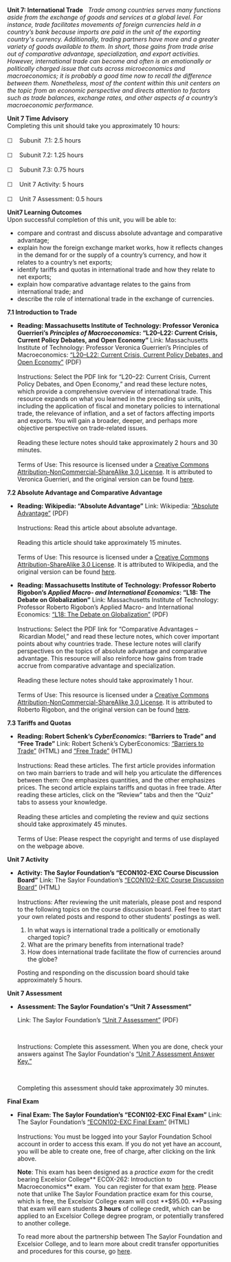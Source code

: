 **Unit 7: International Trade** <span id="7"></span> 
*Trade among countries serves many functions aside from the exchange of
goods and services at a global level. For instance, trade facilitates
movements of foreign currencies held in a country’s bank because imports
are paid in the unit of the exporting country's currency. Additionally,
trading partners have more and a greater variety of goods available to
them. In short, those gains from trade arise out of comparative
advantage, specialization, and export activities. However, international
trade can become and often is an emotionally or politically charged
issue that cuts across microeconomics and macroeconomics; it is probably
a good time now to recall the difference between them. Nonetheless, most
of the content within this unit centers on the topic from an economic
perspective and directs attention to factors such as trade balances,
exchange rates, and other aspects of a country’s macroeconomic
performance.*

**Unit 7 Time Advisory**  
Completing this unit should take you approximately 10 hours:  
    
 ☐    Subunit  7.1: 2.5 hours  
    
 ☐    Subunit 7.2: 1.25 hours  
    
 ☐    Subunit 7.3: 0.75 hours  
    
 ☐    Unit 7 Activity: 5 hours  
    
 ☐    Unit 7 Assessment: 0.5 hours

**Unit7 Learning Outcomes**  
Upon successful completion of this unit, you will be able to:
-   compare and contrast and discuss absolute advantage and comparative
    advantage;
-   explain how the foreign exchange market works, how it reflects
    changes in the demand for or the supply of a country’s currency, and
    how it relates to a country’s net exports;
-   identify tariffs and quotas in international trade and how they
    relate to net exports;
-   explain how comparative advantage relates to the gains from
    international trade; and
-   describe the role of international trade in the exchange of
    currencies.

**7.1 Introduction to Trade** <span id="7.1"></span> 
-   **Reading: Massachusetts Institute of Technology: Professor Veronica
    Guerrieri’s *Principles of Macroeconomics*: “L20–L22: Current
    Crisis, Current Policy Debates, and Open Economy”**
    Link: Massachusetts Institute of Technology: Professor Veronica
    Guerrieri’s Principles of Macroeconomics: [“L20–L22: Current Crisis,
    Current Policy Debates, and Open
    Economy”](http://ocw.mit.edu/courses/economics/14-02-principles-of-macroeconomics-fall-2009/lecture-notes/) (PDF)  
        
     Instructions: Select the PDF link for “L20–22: Current Crisis,
    Current Policy Debates, and Open Economy,” and read these lecture
    notes, which provide a comprehensive overview of international
    trade. This resource expands on what you learned in the preceding
    six units, including the application of fiscal and monetary policies
    to international trade, the relevance of inflation, and a set of
    factors affecting imports and exports. You will gain a broader,
    deeper, and perhaps more objective perspective on trade-related
    issues.  
        
     Reading these lecture notes should take approximately 2 hours and
    30 minutes.  
        
     Terms of Use: This resource is licensed under a [Creative Commons
    Attribution-NonCommercial-ShareAlike 3.0
    License](http://creativecommons.org/licenses/by-nc-sa/3.0/). It is
    attributed to Veronica Guerrieri, and the original version can be
    found
    [here](http://ocw.mit.edu/courses/economics/14-02-principles-of-macroeconomics-fall-2009/lecture-notes/).

**7.2 Absolute Advantage and Comparative Advantage** <span
id="7.2"></span> 
-   **Reading: Wikipedia: “Absolute Advantage”**
    Link: Wikipedia: [“Absolute
    Advantage”](http://www.saylor.org/site/wp-content/uploads/2012/07/Absolute-Advantage-Wikipedia.pdf) (PDF)  
        
     Instructions: Read this article about absolute advantage.  
        
     Reading this article should take approximately 15 minutes.  
        
     Terms of Use: This resource is licensed under a [Creative Commons
    Attribution-ShareAlike 3.0
    License](http://creativecommons.org/licenses/by-sa/3.0/). It is
    attributed to Wikipedia, and the original version can be found
    [here](http://en.wikipedia.org/wiki/Absolute_advantage).

-   **Reading: Massachusetts Institute of Technology: Professor Roberto
    Rigobon’s *Applied Macro- and International Economics*: “L18: The
    Debate on Globalization”**
    Link: Massachusetts Institute of Technology: Professor Roberto
    Rigobon’s Applied Macro- and International Economics: [“L18: The
    Debate on
    Globalization”](http://ocw.mit.edu/courses/sloan-school-of-management/15-014-applied-macro-and-international-economics-spring-2004/lecture-notes/) (PDF)  
        
     Instructions: Select the PDF link for “Comparative Advantages
    – Ricardian Model,” and read these lecture notes, which cover
    important points about why countries trade. These lecture notes will
    clarify perspectives on the topics of absolute advantage and
    comparative advantage. This resource will also reinforce how gains
    from trade accrue from comparative advantage and specialization.  
        
     Reading these lecture notes should take approximately 1 hour.  
        
     Terms of Use: This resource is licensed under a [Creative Commons
    Attribution-NonCommercial-ShareAlike 3.0
    License](http://creativecommons.org/licenses/by-nc-sa/3.0/). It is
    attributed to Roberto Rigobon, and the original version can be found
    [here](http://ocw.mit.edu/courses/sloan-school-of-management/15-014-applied-macro-and-international-economics-spring-2004/lecture-notes/).

**7.3 Tariffs and Quotas** <span id="7.3"></span> 
-   **Reading: Robert Schenk’s *CyberEconomics*: “Barriers to Trade” and
    “Free Trade”**
    Link: Robert Schenk’s CyberEconomics: [“Barriers to
    Trade”](http://ingrimayne.com/econ/International/Barriers.html) (HTML)
    and [“Free
    Trade”](http://ingrimayne.com/econ/International/InternTrade.html) (HTML)  
        
     Instructions: Read these articles. The first article provides
    information on two main barriers to trade and will help you
    articulate the differences between them: One emphasizes quantities,
    and the other emphasizes prices. The second article explains tariffs
    and quotas in free trade. After reading these articles, click on the
    “Review” tabs and then the “Quiz” tabs to assess your knowledge.  
        
     Reading these articles and completing the review and quiz sections
    should take approximately 45 minutes.  
        
     Terms of Use: Please respect the copyright and terms of use
    displayed on the webpage above.

**Unit 7 Activity** <span id="7.4"></span> 
-   **Activity: The Saylor Foundation’s “ECON102-EXC Course Discussion
    Board”**
    Link: The Saylor Foundation’s [“ECON102-EXC Course Discussion
    Board”](http://forums.saylor.org/topic/unit-7-activity/) (HTML)  
        
     Instructions: After reviewing the unit materials, please post and
    respond to the following topics on the course discussion board. Feel
    free to start your own related posts and respond to other students’
    postings as well.

    1.  In what ways is international trade a politically or emotionally
        charged topic?
    2.  What are the primary benefits from international trade?
    3.  How does international trade facilitate the flow of currencies
        around the globe?

    Posting and responding on the discussion board should take
    approximately 5 hours.

**Unit 7 Assessment** <span id="7.5"></span> 
-   **Assessment: The Saylor Foundation's “Unit 7 Assessment”**

    Link: The Saylor Foundation’s [“Unit 7
    Assessment”](http://www.saylor.org/site/wp-content/uploads/2013/06/ECON102-EXC-Assessment-Unit-7-FINAL.pdf)
    (PDF)

     

    Instructions: Complete this assessment. When you are done, check
    your answers against The Saylor Foundation's [“Unit 7 Assessment
    Answer
    Key.”](http://www.saylor.org/site/wp-content/uploads/2013/06/ECON102-EXC-Assessment-Unit-7-Answer-Key-FINAL.pdf)

     

    Completing this assessment should take approximately 30 minutes.

**Final Exam** <span id="8"></span> 
-   **Final Exam: The Saylor Foundation’s “ECON102-EXC Final Exam”**
    Link: The Saylor Foundation’s [“ECON102-EXC Final
    Exam”](http://school.saylor.org/mod/quiz/view.php?id=1671) (HTML)  
        
     Instructions: You must be logged into your Saylor Foundation School
    account in order to access this exam. If you do not yet have an
    account, you will be able to create one, free of charge, after
    clicking on the link above.  
      
     **Note**: This exam has been designed as a *practice exam* for the
    credit bearing Excelsior College** ECOX-262: Introduction to
    Macroeconomics** exam.  You can register for that
    exam [here](http://www.excelsior.edu/ecapps/exams/creditByExam.jsf?gw=1).
    Please note that unlike The Saylor Foundation practice exam for this
    course, which is free, the Excelsior College exam will
    cost **$95.00. **Passing that exam will earn students **3 hours** of
    college credit, which can be applied to an Excelsior College degree
    program, or potentially transfered to another college.  
      
     To read more about the partnership between The Saylor Foundation
    and Excelsior College, and to learn more about credit transfer
    opportunities and procedures for this course,
    go [here](http://www.saylor.org/student-credit-pathways/excelsior-college/). 


